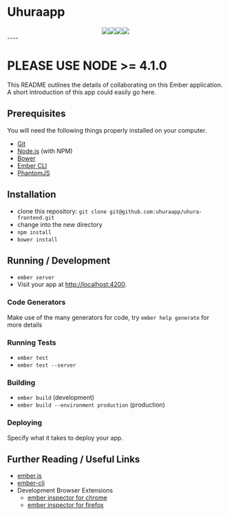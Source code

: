 # Uhuraapp

<div style="display: flex; justify-content: center">

<a style="display:block" href="https://travis-ci.org/uhuraapp/uhura-frontend">
  <img src="https://travis-ci.org/uhuraapp/uhura-frontend.svg?branch=master" />
</a>

<a style="display:block" href="https://codeclimate.com/github/uhuraapp/uhura-frontend/coverage">
  <img src="https://codeclimate.com/github/uhuraapp/uhura-frontend/badges/coverage.svg" />
</a>

<a style="display:block" href="https://codeclimate.com/github/uhuraapp/uhura-frontend">
  <img src="https://codeclimate.com/github/uhuraapp/uhura-frontend/badges/gpa.svg" />
</a>

<a style="display:block" href="https://david-dm.org/uhuraapp/uhura-frontend#info=devDependencies">
  <img src="https://david-dm.org/uhuraapp/uhura-frontend/dev-status.svg" />
</a>  
</div>
----

# PLEASE USE NODE >= 4.1.0

This README outlines the details of collaborating on this Ember application.
A short introduction of this app could easily go here.

## Prerequisites

You will need the following things properly installed on your computer.

* [Git](http://git-scm.com/)
* [Node.js](http://nodejs.org/) (with NPM)
* [Bower](http://bower.io/)
* [Ember CLI](http://www.ember-cli.com/)
* [PhantomJS](http://phantomjs.org/)

## Installation

* clone this repository: `git clone git@github.com:uhuraapp/uhura-frontend.git`
* change into the new directory
* `npm install`
* `bower install`

## Running / Development

* `ember server`
* Visit your app at [http://localhost:4200](http://localhost:4200).

### Code Generators

Make use of the many generators for code, try `ember help generate` for more details

### Running Tests

* `ember test`
* `ember test --server`

### Building

* `ember build` (development)
* `ember build --environment production` (production)

### Deploying

Specify what it takes to deploy your app.

## Further Reading / Useful Links

* [ember.js](http://emberjs.com/)
* [ember-cli](http://www.ember-cli.com/)
* Development Browser Extensions
  * [ember inspector for chrome](https://chrome.google.com/webstore/detail/ember-inspector/bmdblncegkenkacieihfhpjfppoconhi)
  * [ember inspector for firefox](https://addons.mozilla.org/en-US/firefox/addon/ember-inspector/)
